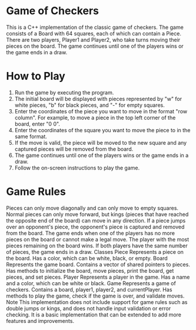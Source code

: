 # Game of Checkers
This is a C++ implementation of the classic game of checkers. The game consists of a Board with 64 squares, each of which can contain a Piece. There are two players, Player1 and Player2, who take turns moving their pieces on the board. The game continues until one of the players wins or the game ends in a draw.

# How to Play
1. Run the game by executing the program.
2. The initial board will be displayed with pieces represented by "w" for white pieces, "b" for black pieces, and "-" for empty squares.
3. Enter the coordinates of the piece you want to move in the format "row column". For example, to move a piece in the top left corner of the board, enter "0 0".
4. Enter the coordinates of the square you want to move the piece to in the same format.
5. If the move is valid, the piece will be moved to the new square and any captured pieces will be removed from the board.
6. The game continues until one of the players wins or the game ends in a draw.
7. Follow the on-screen instructions to play the game.

# Game Rules
Pieces can only move diagonally and can only move to empty squares.
Normal pieces can only move forward, but kings (pieces that have reached the opposite end of the board) can move in any direction.
If a piece jumps over an opponent's piece, the opponent's piece is captured and removed from the board.
The game ends when one of the players has no more pieces on the board or cannot make a legal move.
The player with the most pieces remaining on the board wins. If both players have the same number of pieces, the game ends in a draw.
Classes
Piece
Represents a piece on the board.
Has a color, which can be white, black, or empty.
Board
Represents the game board.
Contains a vector of shared pointers to pieces.
Has methods to initialize the board, move pieces, print the board, get pieces, and set pieces.
Player
Represents a player in the game.
Has a name and a color, which can be white or black.
Game
Represents a game of checkers.
Contains a board, player1, player2, and currentPlayer.
Has methods to play the game, check if the game is over, and validate moves.
Note
This implementation does not include support for game rules such as double jumps or kings, and does not handle input validation or error checking. It is a basic implementation that can be extended to add more features and improvements.
